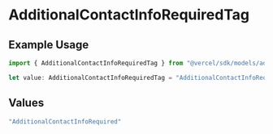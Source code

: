 # AdditionalContactInfoRequiredTag

## Example Usage

```typescript
import { AdditionalContactInfoRequiredTag } from "@vercel/sdk/models/additionalcontactinforequired.js";

let value: AdditionalContactInfoRequiredTag = "AdditionalContactInfoRequired";
```

## Values

```typescript
"AdditionalContactInfoRequired"
```